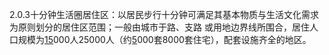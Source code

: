 
2.0.3十分钟生活圈居住区：以居民步行十分钟可满足其基本物质与生活文化需求为原则划分的居住区范围；一般由城市于路、支路
或用地边界线所围合，居住人口规模为[15](15.md)000人25000人（约[5](5.md)000套8000套住宅），配套设施齐全的地区。